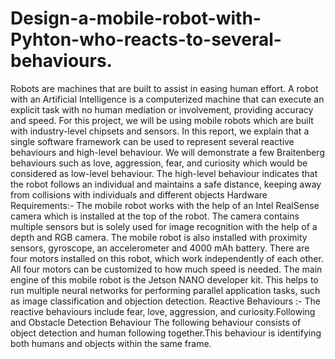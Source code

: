 # Design-a-mobile-robot-with-Pyhton-who-reacts-to-several-behaviours.
Robots are machines that are built to assist in easing human effort. A robot with an Artificial Intelligence is a computerized machine that can execute an explicit task with no human mediation or involvement, providing accuracy and speed. For this project, we will be using mobile robots which are built with industry-level chipsets and sensors. In this report, we explain that a single software framework can be used to represent several reactive behaviours and high-level behaviour. We will demonstrate a few Braitenberg behaviours such as love, aggression, fear, and curiosity which would be considered as low-level behaviour. The high-level behaviour indicates that the robot follows an individual and maintains a safe distance, keeping away from collisions with individuals and different objects
Hardware Requirements:- The mobile robot works with the help of an Intel RealSense camera which is installed at the top of the robot. The camera contains multiple sensors but is solely used for image recognition with the help of a depth and RGB camera. The mobile robot is also installed with proximity sensors, gyroscope, an accelerometer and 4000 mAh battery. There are four motors installed on this robot, which work independently of each other. All four motors can be customized to how much speed is needed. The main engine of this mobile robot is the Jetson NANO developer kit. This helps to run multiple neural networks for performing parallel application tasks, such as image classification and objection detection.
Reactive Behaviours :- The reactive behaviours include fear, love, aggression, and curiosity.Following and Obstacle Detection Behaviour The following behaviour consists of object detection and human following together.This behaviour is identifying both humans and objects within the same frame.
